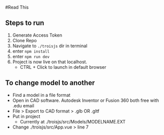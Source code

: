 #Read This
## Steps to run
1. Generate Access Token
2. Clone Repo
3. Navigate to `./troisjs` dir in terminal
4. enter `npm install`
5. enter `npm run dev`
6. Project is now live on that localhost.
    - CTRL + Click to launch in default browser

##  To change model to another
- Find a model in a file format
- Open in CAD software. Autodesk Inventor or Fusion 360 both free with .edu email
- File > Export to CAD format > .glb OR .gltf
- Put in project
    - Currently at ./troisjs/src/Models/MODELNAME.EXT
- Change ./troisjs/src/App.vue > line 7